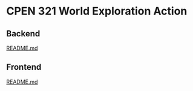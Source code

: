 # CPEN 321 World Exploration Action
## Backend
[README.md](backend/README.md)
## Frontend
[README.md](frontend/README.md)

